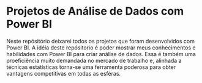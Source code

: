 # Projetos de Análise de Dados com Power BI

Neste repósitório deixarei todos os projetos que foram desenvolvidos com Power BI. A idéia deste repósitorio é poder mostrar meus conhecimentos e habilidades com Power BI para criar análise de dados. Essa é também uma proeficiência muito demandada no mercado de trabalho e, alinhada a técnicas estatísticas torna-se uma ferramenta poderosa para obter vantagens competitivas em todas as esféras.

